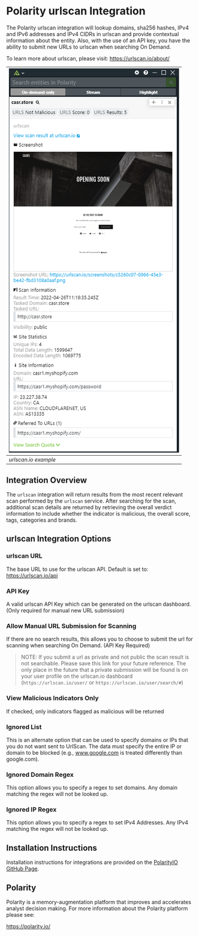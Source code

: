 # Polarity urlscan Integration
The Polarity urlscan integration will lookup domains, sha256 hashes, IPv4 and IPv6 addresses and IPv4 CIDRs in urlscan and provide contextual information about the entity. Also, with the use of an API key, you have the ability to submit new URLs to urlscan when searching On Demand.

To learn more about urlscan, please visit: https://urlscan.io/about/


| ![image](images/overlay.png) |
|---|
|*urlscan.io example* |

## Integration Overview

The `urlscan` integration will return results from the most recent relevant scan performed by the `urlscan` service.  After searching for the scan, additional scan details are returned by retrieving the overall verdict information to include whether the indicator is malicious, the overall score, tags, categories and brands.

## urlscan Integration Options

### urlscan URL
The base URL to use for the urlscan API. Default is set to: https://urlscan.io/api

### API Key
A valid urlscan API Key which can be generated on the urlscan dashboard. (Only required for manual new URL submission)

### Allow Manual URL Submission for Scanning
If there are no search results, this allows you to choose to submit the url for scanning when searching On Demand. (API Key Required)
> NOTE: If you submit a url as private and not public the scan result is not searchable. Please save this link for your future reference. The only place in the future that a private submission will be found is on your user profile on the urlscan.io dashboard (`https://urlscan.io/user/` or `https://urlscan.io/user/search/#`)

### View Malicious Indicators Only
If checked, only indicators flagged as malicious will be returned

### Ignored List

This is an alternate option that can be used to specify domains or IPs that you do not want sent to UrlScan.  The data must specify the entire IP or domain to be blocked (e.g., www.google.com is treated differently than google.com).

### Ignored Domain Regex

This option allows you to specify a regex to set domains.  Any domain matching the regex will not be looked up.

### Ignored IP  Regex

This option allows you to specify a regex to set IPv4 Addresses.  Any IPv4 matching the regex will not be looked up.

## Installation Instructions

Installation instructions for integrations are provided on the [PolarityIO GitHub Page](https://polarityio.github.io/).

## Polarity

Polarity is a memory-augmentation platform that improves and accelerates analyst decision making.  For more information about the Polarity platform please see:

https://polarity.io/
